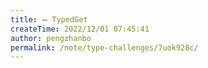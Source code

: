 ```yaml
---
title: ➖ TypedGet
createTime: 2022/12/01 07:45:41
author: pengzhanbo
permalink: /note/type-challenges/7uok928c/
---
```

